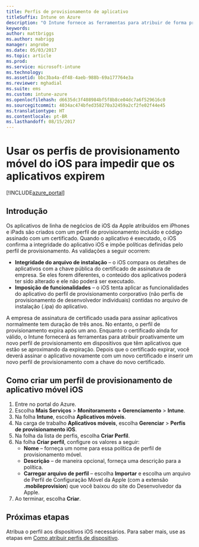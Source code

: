 ```yaml
---
title: Perfis de provisionamento de aplicativo
titleSuffix: Intune on Azure
description: "O Intune fornece as ferramentas para atribuir de forma proativa um novo perfil de provisionamento a dispositivos que têm aplicativos que estão se aproximando da expiração."
keywords: 
author: mattbriggs
ms.author: mabrigg
manager: angrobe
ms.date: 05/03/2017
ms.topic: article
ms.prod: 
ms.service: microsoft-intune
ms.technology: 
ms.assetid: bbc3ba4a-df48-4aeb-988b-69a177764e3a
ms.reviewer: mghadial
ms.suite: ems
ms.custom: intune-azure
ms.openlocfilehash: d6635dc3f408984bf5f8b8ce04dc7a6f529616c0
ms.sourcegitcommit: 4034ac474bfed358270a32459a2cf2fe02f44e45
ms.translationtype: HT
ms.contentlocale: pt-BR
ms.lasthandoff: 08/15/2017
---
```

# <a name="use-ios-mobile-provisioning-profiles-to-prevent-your-apps-from-expiring"></a>Usar os perfis de provisionamento móvel do iOS para impedir que os aplicativos expirem

[!INCLUDE[azure_portal](./includes/azure_portal.md)]

## <a name="introduction"></a>Introdução

Os aplicativos de linha de negócios de iOS da Apple atribuídos em iPhones e iPads são criados com um perfil de provisionamento incluído e código assinado com um certificado. Quando o aplicativo é executado, o iOS confirma a integridade do aplicativo iOS e impõe políticas definidas pelo perfil de provisionamento. As validações a seguir ocorrem:

- **Integridade do arquivo de instalação** – o iOS compara os detalhes de aplicativos com a chave pública do certificado de assinatura de empresa. Se eles forem diferentes, o conteúdo dos aplicativos poderá ter sido alterado e ele não poderá ser executado.
- **Imposição de funcionalidades** – o iOS tenta aplicar as funcionalidades do aplicativo do perfil de provisionamento corporativo (não perfis de provisionamento de desenvolvedor individuais) contidas no arquivo de instalação (.ipa) do aplicativo.


A empresa de assinatura de certificado usada para assinar aplicativos normalmente tem duração de três anos. No entanto, o perfil de provisionamento expira após um ano. Enquanto o certificado ainda for válido, o Intune fornecerá as ferramentas para atribuir proativamente um novo perfil de provisionamento em dispositivos que têm aplicativos que estão se aproximando da expiração.
Depois que o certificado expirar, você deverá assinar o aplicativo novamente com um novo certificado e inserir um novo perfil de provisionamento com a chave do novo certificado.


## <a name="how-to-create-an-ios-mobile-app-provisioning-profile"></a>Como criar um perfil de provisionamento de aplicativo móvel iOS

1. Entre no portal do Azure.
2. Escolha **Mais Serviços** > **Monitoramento + Gerenciamento** > **Intune**.
3. Na folha **Intune**, escolha **Aplicativos móveis**.
1.  Na carga de trabalho **Aplicativos móveis**, escolha **Gerenciar** > **Perfis de provisionamento iOS**.
2.  Na folha da lista de perfis, escolha **Criar Perfil**.
3. Na folha **Criar perfil**, configure os valores a seguir:
    - **Nome** – forneça um nome para essa política de perfil de provisionamento móvel.
    - **Descrição** – de maneira opcional, forneça uma descrição para a política.
    - **Carregar arquivo de perfil** – escolha **Importar** e escolha um arquivo de Perfil de Configuração Móvel da Apple (com a extensão **.mobileprovision**) que você baixou do site do Desenvolvedor da Apple.
4. Ao terminar, escolha **Criar**.

## <a name="next-steps"></a>Próximas etapas

Atribua o perfil aos dispositivos iOS necessários. Para saber mais, use as etapas em [Como atribuir perfis de dispositivo](device-profile-assign.md).
